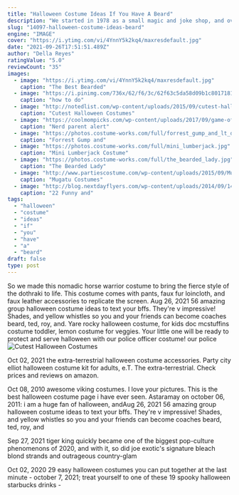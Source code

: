 ```yaml
---
title: "Halloween Costume Ideas If You Have A Beard"
description: "We started in 1978 as a small magic and joke shop, and over the years have grown to include thousands of fun items consisting of costumes, theatrical makeup, masks, wigs, hats, clown supplies,"
slug: "14097-halloween-costume-ideas-beard"
engine: "IMAGE"
cover: "https://i.ytimg.com/vi/4YnnY5k2kq4/maxresdefault.jpg"
date: "2021-09-26T17:51:51.489Z"
author: "Della Reyes"
ratingValue: "5.0"
reviewCount: "35"
images:
  - image: "https://i.ytimg.com/vi/4YnnY5k2kq4/maxresdefault.jpg"
    caption: "The Best Bearded"
  - image: "https://i.pinimg.com/736x/62/f6/3c/62f63c5da58d09b1c8017181d92dc062--mens-halloween-makeup-halloween-queen.jpg"
    caption: "how to do"
  - image: "http://notedlist.com/wp-content/uploads/2015/09/cutest-halloween-costumes-for-kids/10-cutest-Halloween-costumes-for-kids.jpg"
    caption: "Cutest Halloween Costumes"
  - image: "https://coolmompicks.com/wp-content/uploads/2017/09/game-of-thrones-inspired-costumes-for-kids-iron-throne-stroller.jpg"
    caption: "Nerd parent alert"
  - image: "https://photos.costume-works.com/full/forrest_gump_and_lt_dan.jpg"
    caption: "Forrest Gump and"
  - image: "https://photos.costume-works.com/full/mini_lumberjack.jpg"
    caption: "Mini Lumberjack Costume"
  - image: "https://photos.costume-works.com/full/the_bearded_lady.jpg"
    caption: "The Bearded Lady"
  - image: "http://www.partiescostume.com/wp-content/uploads/2015/09/Mugatu-Halloween-Costume.jpg"
    caption: "Mugatu Costumes"
  - image: "http://blog.nextdayflyers.com/wp-content/uploads/2014/09/14-saved-by-the-bell-costume-2.jpg"
    caption: "22 Funny and"
tags:
  - "halloween"
  - "costume"
  - "ideas"
  - "if"
  - "you"
  - "have"
  - "a"
  - "beard"
draft: false
type: post
---
```


So we made this nomadic horse warrior costume to bring the fierce style of the dothraki to life. This costume comes with pants, faux fur loincloth, and faux leather accessories to replicate the screen. Aug 26, 2021 56 amazing group halloween costume ideas to text your bffs. They're v impressive!  Shades, and yellow whistles so you and your friends can become coaches beard, ted, roy, and. Yare rocky halloween costume, for kids doc mcstuffins costume toddler, lemon costume for veggies. Your little one will be ready to protect and serve halloween with our police officer costume! our police
![Cutest Halloween Costumes](http://notedlist.com/wp-content/uploads/2015/09/cutest-halloween-costumes-for-kids/10-cutest-Halloween-costumes-for-kids.jpg "Cutest Halloween Costumes")

Oct 02, 2021 the extra-terrestrial halloween costume accessories. Party city elliot halloween costume kit for adults, e.T. The extra-terrestrial. Check prices and reviews on amazon.
<!--inArticleAds-->

<!--galleryOne-->

Oct 08, 2010 awesome viking costumes. I love your pictures. This is the best halloween costume page i have ever seen. Astaramay on october 06, 2011: i am a huge fan of halloween, andAug 26, 2021 56 amazing group halloween costume ideas to text your bffs. They're v impressive!  Shades, and yellow whistles so you and your friends can become coaches beard, ted, roy, and
<!--inArticleAds-->

<!--galleryTwo-->

Sep 27, 2021 tiger king quickly became one of the biggest pop-culture phenomenons of 2020, and with it, so did joe exotic's signature bleach blond strands and outrageous country-glam
<!--galleryThree-->

Oct 02, 2020 29 easy halloween costumes you can put together at the last minute - october 7, 2021; treat yourself to one of these 19 spooky halloween starbucks drinks -